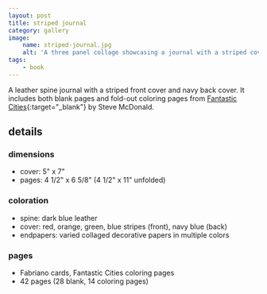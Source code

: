 ```yaml
---
layout: post
title: striped journal
category: gallery
image:
    name: striped-journal.jpg
    alt: 'A three panel collage showcasing a journal with a striped cover.'
tags:
    - book
---
```


A leather spine journal with a striped front cover and navy back cover. It includes both blank pages and fold-out coloring pages from [Fantastic Cities](https://bookshop.org/p/books/fantastic-cities-a-coloring-book-of-amazing-places-real-and-imagined-adult-coloring-books-city-coloring-books-coloring-books-for-adu-steve-mcdonald/7572265?ean=9781452149578){:target="_blank"} by Steve McDonald.

## details

### dimensions

- cover: 5" x 7"
- pages: 4 1/2" x 6 5/8" (4 1/2" x 11" unfolded)

### coloration

- spine: dark blue leather
- cover: red, orange, green, blue stripes (front), navy blue (back)
- endpapers: varied collaged decorative papers in multiple colors

### pages

- Fabriano cards, Fantastic Cities coloring pages
- 42 pages (28 blank, 14 coloring pages)
